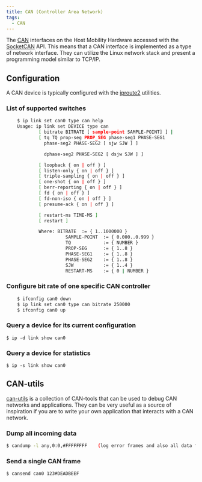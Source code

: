 ```yaml
---
title: CAN (Controller Area Network)
tags:
  - CAN
---
```


The [CAN](https://en.wikipedia.org/wiki/CAN_bus) interfaces on the Host
Mobility Hardware accessed with the
[SocketCAN](https://www.kernel.org/doc/html/v4.19/networking/can.html) API.
This means that a CAN interface is implemented as a type of network interface.
They can utilize the Linux network stack and present a programming model
similar to TCP/IP.


## Configuration

A CAN device is typically configured with the
[iproute2](https://wiki.linuxfoundation.org/networking/iproute2) utilities.

### List of supported switches

```bash
    $ ip link set can0 type can help  
    Usage: ip link set DEVICE type can
            [ bitrate BITRATE [ sample-point SAMPLE-POINT] ] |
            [ tq TQ prop-seg PROP_SEG phase-seg1 PHASE-SEG1
              phase-seg2 PHASE-SEG2 [ sjw SJW ] ]

              dphase-seg2 PHASE-SEG2 [ dsjw SJW ] ]

            [ loopback { on | off } ]
            [ listen-only { on | off } ]
            [ triple-sampling { on | off } ]
            [ one-shot { on | off } ]
            [ berr-reporting { on | off } ]
            [ fd { on | off } ]
            [ fd-non-iso { on | off } ]
            [ presume-ack { on | off } ]

            [ restart-ms TIME-MS ]
            [ restart ]

            Where: BITRATE  := { 1..1000000 }
                      SAMPLE-POINT  := { 0.000..0.999 }
                      TQ            := { NUMBER }
                      PROP-SEG      := { 1..8 }
                      PHASE-SEG1    := { 1..8 }
                      PHASE-SEG2    := { 1..8 }
                      SJW           := { 1..4 }
                      RESTART-MS    := { 0 | NUMBER }
```

### Configure bit rate of one specific CAN controller

```bash
    $ ifconfig can0 down
    $ ip link set can0 type can bitrate 250000
    $ ifconfig can0 up
```

### Query a device for its current configuration

    $ ip -d link show can0

### Query a device for statistics

    $ ip -s link show can0

## CAN-utils 

[can-utils]( https://github.com/linux-can/can-utils) is a collection of CAN-tools that
can be used to debug CAN networks and applications. They can be very useful as a source of
inspiration if you are to write your own application that interacts with a CAN
network.

### Dump all incoming data

```bash
$ candump -l any,0:0,#FFFFFFFF    (log error frames and also all data frames)
```

### Send a single CAN frame

```bash
$ cansend can0 123#DEADBEEF
```
